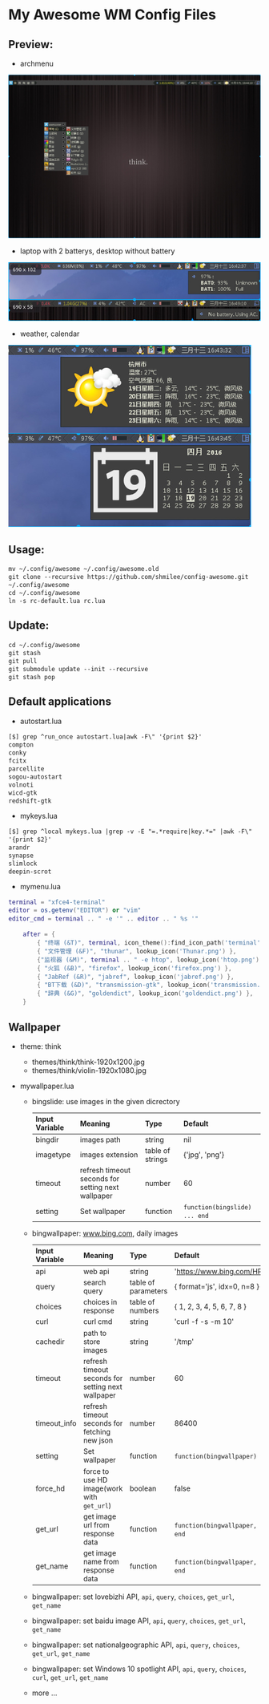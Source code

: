 My Awesome WM Config Files
==========================

Preview:
--------

* archmenu

![archmenu](preview/archmenu.jpg)

* laptop with 2 batterys, desktop without battery

![bat](preview/bat.jpg)

* weather, calendar

![cal-weather](preview/cal-weather.jpg)

Usage:
------

```
mv ~/.config/awesome ~/.config/awesome.old
git clone --recursive https://github.com/shmilee/config-awesome.git ~/.config/awesome
cd ~/.config/awesome
ln -s rc-default.lua rc.lua
```

Update:
-------

```
cd ~/.config/awesome
git stash
git pull
git submodule update --init --recursive
git stash pop
```

Default applications
--------------------

* autostart.lua

```
[$] grep ^run_once autostart.lua|awk -F\" '{print $2}'
compton
conky
fcitx
parcellite
sogou-autostart
volnoti
wicd-gtk
redshift-gtk
```

* mykeys.lua

```
[$] grep ^local mykeys.lua |grep -v -E "=.*require|key.*=" |awk -F\" '{print $2}'
arandr
synapse
slimlock
deepin-scrot
```

* mymenu.lua

```lua
terminal = "xfce4-terminal"
editor = os.getenv("EDITOR") or "vim"
editor_cmd = terminal .. " -e '" .. editor .. " %s '"
```

```lua
    after = {
        { "终端 (&T)", terminal, icon_theme():find_icon_path('terminal') },
        { "文件管理 (&F)", "thunar", lookup_icon('Thunar.png') },
        {"监视器 (&M)", terminal .. " -e htop", lookup_icon('htop.png') },
        { "火狐 (&B)", "firefox", lookup_icon('firefox.png') },
        { "JabRef (&R)", "jabref", lookup_icon('jabref.png') },
        { "BT下载 (&D)", "transmission-gtk", lookup_icon('transmission.png') },
        { "辞典 (&G)", "goldendict", lookup_icon('goldendict.png') },
    }
```

Wallpaper
---------

* theme: think
    - themes/think/think-1920x1200.jpg
    - themes/think/violin-1920x1080.jpg

* mywallpaper.lua
    - bingslide: use images in the given dicrectory

      | Input Variable | Meaning  | Type | Default |
      | -------------- | -------- | ---- | ------- |
      | bingdir   | images path      | string | nil |
      | imagetype | images extension | table of strings | {'jpg', 'png'} |
      | timeout   | refresh timeout seconds for setting next wallpaper | number | 60 |
      | setting   | Set wallpaper    | function | `function(bingslide) ... end` |

    - bingwallpaper: www.bing.com, daily images

      | Input Variable | Meaning  | Type | Default |
      | -------------- | -------- | ---- | ------- |
      | api | web api | string | 'https://www.bing.com/HPImageArchive.aspx' |
      | query | search query | table of parameters | { format='js', idx=0, n=8 } |
      | choices | choices in response | table of numbers | { 1, 2, 3, 4, 5, 6, 7, 8 } |
      | curl | curl cmd | string | 'curl -f -s -m 10' |
      | cachedir | path to store images | string | '/tmp' |
      | timeout   | refresh timeout seconds for setting next wallpaper | number | 60 |
      | timeout_info | refresh timeout seconds for fetching new json | number | 86400 |
      | setting   | Set wallpaper    | function | `function(bingwallpaper) ... end` |
      | force_hd | force to use HD image(work with `get_url`) | boolean | false |
      | get_url | get image url from response data | function | `function(bingwallpaper, data, choice) ... end` |
      | get_name | get image name  from response data | function | `function(bingwallpaper, data, choice) ... end` |

    - bingwallpaper: set lovebizhi API, `api`, `query`, `choices`, `get_url`, `get_name`
    - bingwallpaper: set baidu image API, `api`, `query`, `choices`, `get_url`, `get_name`
    - bingwallpaper: set nationalgeographic API, `api`, `query`, `choices`, `get_url`, `get_name`
    - bingwallpaper: set Windows 10 spotlight API, `api`, `query`, `choices`, `curl`, `get_url`, `get_name`
    - more ...
